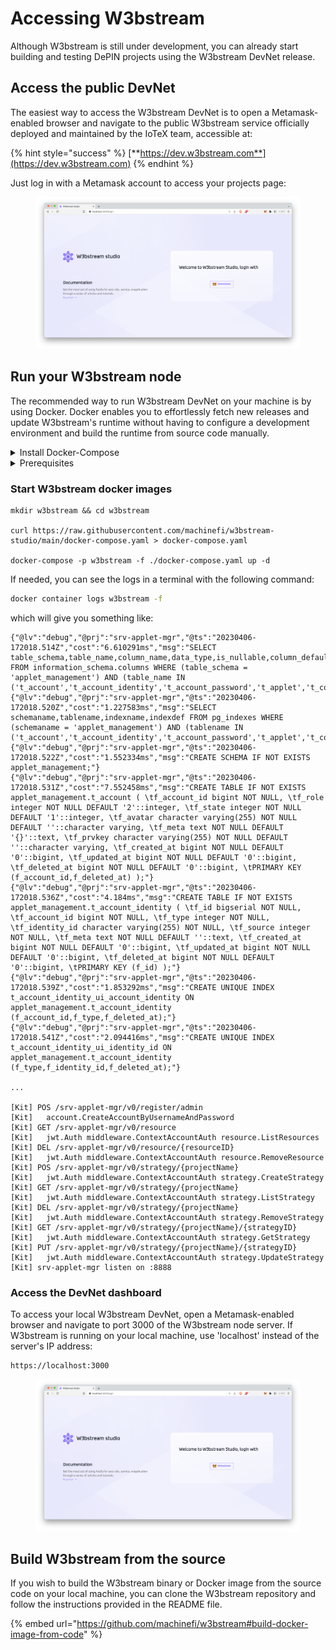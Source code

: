 # Accessing W3bstream

Although W3bstream is still under development, you can already start building and testing DePIN projects using the W3bstream DevNet release.&#x20;

## Access the public DevNet

The easiest way to access the W3bstream DevNet is to open a Metamask-enabled browser and navigate to the public W3bstream service officially deployed and maintained by the IoTeX team, accessible at:

{% hint style="success" %}
[**https://dev.w3bstream.com**](https://dev.w3bstream.com)
{% endhint %}

Just log in with a Metamask account to access your projects page:

<figure><img src="../.gitbook/assets/image (1).png" alt=""><figcaption></figcaption></figure>

## &#x20;Run your W3bstream node

The recommended way to run W3bstream DevNet on your machine is by using Docker. Docker enables you to effortlessly fetch new releases and update W3bstream's runtime without having to configure a development environment and build the runtime from source code manually.

<details>

<summary>Install Docker-Compose </summary>

Install Docker from the official website:

[https://www.docker.com](https://www.docker.com)

Once you have Docker installed in your system, make sure your user is allowed to run the docker command with:

```bash
 sudo usermod -aG docker $USER
```

Log out and log back in so that your group membership is re-evaluated, then verify that you can run `docker` commands without `sudo`

```bash
docker run hello-world
```

</details>

<details>

<summary>Prerequisites</summary>

#### Supported Blockchains

Currently, W3bstream supports IoTeX, Ethereum, and any EVM-compatible blockchain.

#### Tokens and Staking Requirements

Currently, there are no token balance or staking requirements to run a W3bstream node.

#### Hardware requirements

Because your W3bstream node will act as a network endpoint for devices to send their data, you should run it on a server that has a fixed IP address, publicly accessible from the Internet.

The minimum hardware requirements to run a W3bstream node are:

* 2 Cores, 2 GB RAM, 10 GB storage, 100 Mbps network

Recommended requirements to get started running a W3bstream node are:

* 4 Cores, 4 GB RAM, 100 GB storage, 100 Mbps network

**Notice**

<mark style="color:purple;">The performances and storage requirements of your node are closely related to the number of client devices, the volumes of IoT data, the data retention policy, and the complexity of the application logic. It's recommended to accurately evaluate the hardware configuration based on the application-specific requirements.</mark>

#### &#x20;Supported OS

The W3bstream runtime supports Linux, MacOS systems, and Windows (WSL).&#x20;

#### Blockchain client

For your W3bstream node to be able to interact with a blockchain application (e.g., react to smart contract events, send proofs to smart contracts), you will also need access to a blockchain gateway.&#x20;

You can use official gateways or third-party's gateways to access the blockchain of your choice.\
\
<mark style="color:purple;">IoTeX public gateways</mark>\
You can find a list of public IoTeX RPC endpoints at:\
[https://docs.iotex.io/dapp-development/web3-development/rpc-endpoints](https://docs.iotex.io/dapp-development/web3-development/rpc-endpoints)

<mark style="color:purple;">Ethereum public gateways</mark>\
You can find a list of public Ethereum RPC endpoints at:\
[https://ethereumnodes.com](https://ethereumnodes.com)

<mark style="color:purple;">Run your own blockchain gateway</mark>\
If you decide to run your own gateway, it's highly recommended that you run it on a separate server, to avoid affecting W3bstream's performance. Below, you can find links to the instructions on how to run your blockchain gateway for IoTeX and Ethereum:

Run an IoTeX full node\
[https://delegates.iotex.io/get-started/node-configuration](https://delegates.iotex.io/get-started/node-configuration)\
\
Run an Ethereum full node\
[https://ethereum.org/en/run-a-node/](https://ethereum.org/en/run-a-node/)

</details>

### Start W3bstream docker images

```
mkdir w3bstream && cd w3bstream

curl https://raw.githubusercontent.com/machinefi/w3bstream-studio/main/docker-compose.yaml > docker-compose.yaml

docker-compose -p w3bstream -f ./docker-compose.yaml up -d
```

If needed, you can see the logs in a terminal with the following command:

```bash
docker container logs w3bstream -f
```

which will give you something like:

```
{"@lv":"debug","@prj":"srv-applet-mgr","@ts":"20230406-172018.514Z","cost":"6.610291ms","msg":"SELECT table_schema,table_name,column_name,data_type,is_nullable,column_default,character_maximum_length,numeric_precision,numeric_scale FROM information_schema.columns WHERE (table_schema = 'applet_management') AND (table_name IN ('t_account','t_account_identity','t_account_password','t_applet','t_config','t_event_log','t_instance','t_project','t_publisher','t_resource','t_strategy','t_wasm_log'))"}
{"@lv":"debug","@prj":"srv-applet-mgr","@ts":"20230406-172018.520Z","cost":"1.227583ms","msg":"SELECT schemaname,tablename,indexname,indexdef FROM pg_indexes WHERE (schemaname = 'applet_management') AND (tablename IN ('t_account','t_account_identity','t_account_password','t_applet','t_config','t_event_log','t_instance','t_project','t_publisher','t_resource','t_strategy','t_wasm_log'))"}
{"@lv":"debug","@prj":"srv-applet-mgr","@ts":"20230406-172018.522Z","cost":"1.552334ms","msg":"CREATE SCHEMA IF NOT EXISTS applet_management;"}
{"@lv":"debug","@prj":"srv-applet-mgr","@ts":"20230406-172018.531Z","cost":"7.552458ms","msg":"CREATE TABLE IF NOT EXISTS applet_management.t_account ( \tf_account_id bigint NOT NULL, \tf_role integer NOT NULL DEFAULT '2'::integer, \tf_state integer NOT NULL DEFAULT '1'::integer, \tf_avatar character varying(255) NOT NULL DEFAULT ''::character varying, \tf_meta text NOT NULL DEFAULT '{}'::text, \tf_prvkey character varying(255) NOT NULL DEFAULT ''::character varying, \tf_created_at bigint NOT NULL DEFAULT '0'::bigint, \tf_updated_at bigint NOT NULL DEFAULT '0'::bigint, \tf_deleted_at bigint NOT NULL DEFAULT '0'::bigint, \tPRIMARY KEY (f_account_id,f_deleted_at) );"}
{"@lv":"debug","@prj":"srv-applet-mgr","@ts":"20230406-172018.536Z","cost":"4.184ms","msg":"CREATE TABLE IF NOT EXISTS applet_management.t_account_identity ( \tf_id bigserial NOT NULL, \tf_account_id bigint NOT NULL, \tf_type integer NOT NULL, \tf_identity_id character varying(255) NOT NULL, \tf_source integer NOT NULL, \tf_meta text NOT NULL DEFAULT ''::text, \tf_created_at bigint NOT NULL DEFAULT '0'::bigint, \tf_updated_at bigint NOT NULL DEFAULT '0'::bigint, \tf_deleted_at bigint NOT NULL DEFAULT '0'::bigint, \tPRIMARY KEY (f_id) );"}
{"@lv":"debug","@prj":"srv-applet-mgr","@ts":"20230406-172018.539Z","cost":"1.853292ms","msg":"CREATE UNIQUE INDEX t_account_identity_ui_account_identity ON applet_management.t_account_identity (f_account_id,f_type,f_deleted_at);"}
{"@lv":"debug","@prj":"srv-applet-mgr","@ts":"20230406-172018.541Z","cost":"2.094416ms","msg":"CREATE UNIQUE INDEX t_account_identity_ui_identity_id ON applet_management.t_account_identity (f_type,f_identity_id,f_deleted_at);"}

...

[Kit] POS /srv-applet-mgr/v0/register/admin
[Kit] 	account.CreateAccountByUsernameAndPassword
[Kit] GET /srv-applet-mgr/v0/resource
[Kit] 	jwt.Auth middleware.ContextAccountAuth resource.ListResources
[Kit] DEL /srv-applet-mgr/v0/resource/{resourceID}
[Kit] 	jwt.Auth middleware.ContextAccountAuth resource.RemoveResource
[Kit] POS /srv-applet-mgr/v0/strategy/{projectName}
[Kit] 	jwt.Auth middleware.ContextAccountAuth strategy.CreateStrategy
[Kit] GET /srv-applet-mgr/v0/strategy/{projectName}
[Kit] 	jwt.Auth middleware.ContextAccountAuth strategy.ListStrategy
[Kit] DEL /srv-applet-mgr/v0/strategy/{projectName}
[Kit] 	jwt.Auth middleware.ContextAccountAuth strategy.RemoveStrategy
[Kit] GET /srv-applet-mgr/v0/strategy/{projectName}/{strategyID}
[Kit] 	jwt.Auth middleware.ContextAccountAuth strategy.GetStrategy
[Kit] PUT /srv-applet-mgr/v0/strategy/{projectName}/{strategyID}
[Kit] 	jwt.Auth middleware.ContextAccountAuth strategy.UpdateStrategy
[Kit] srv-applet-mgr listen on :8888
```

### Access the DevNet dashboard

To access your local W3bstream DevNet, open a Metamask-enabled browser and navigate to port 3000 of the W3bstream node server. If W3bstream is running on your local machine, use 'localhost' instead of the server's IP address:

```
https://localhost:3000
```

<figure><img src="../.gitbook/assets/image (1).png" alt=""><figcaption></figcaption></figure>



## Build W3bstream from the source

If you wish to build the W3bstream binary or Docker image from the source code on your local machine, you can clone the W3bstream repository and follow the instructions provided in the README file.

{% embed url="https://github.com/machinefi/w3bstream#build-docker-image-from-code" %}
